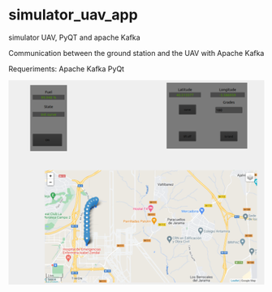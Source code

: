 # simulator_uav_app

simulator UAV, PyQT and apache Kafka

Communication between the ground station and the UAV with Apache Kafka

Requeriments:
Apache Kafka
PyQt

![Image text](https://github.com/atilioDambrosio/simulator_uav_app/blob/master/backend/app_simulator.png)
